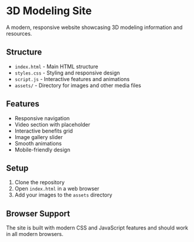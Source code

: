 # 3D Modeling Site

A modern, responsive website showcasing 3D modeling information and resources.

## Structure

- `index.html` - Main HTML structure
- `styles.css` - Styling and responsive design
- `script.js` - Interactive features and animations
- `assets/` - Directory for images and other media files

## Features

- Responsive navigation
- Video section with placeholder
- Interactive benefits grid
- Image gallery slider
- Smooth animations
- Mobile-friendly design

## Setup

1. Clone the repository
2. Open `index.html` in a web browser
3. Add your images to the `assets` directory

## Browser Support

The site is built with modern CSS and JavaScript features and should work in all modern browsers.

